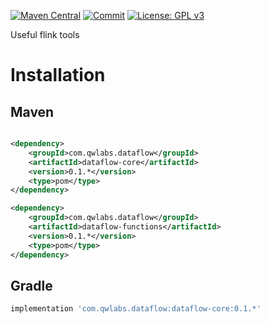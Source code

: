 [![Maven Central](https://img.shields.io/maven-central/v/com.qwlabs.dataflow/core.svg?label=Maven%20Central)](https://search.maven.org/search?q=g:%22com.qwlabs.dataflow%22)
[![Commit](https://github.com/qwlabs/dataflow/actions/workflows/commit.yml/badge.svg?branch=master)](https://github.com/qwlabs/dataflow/actions/workflows/commit.yml)
[![License: GPL v3](https://img.shields.io/badge/License-GPLv3-blue.svg)](https://www.gnu.org/licenses/gpl-3.0)

Useful flink tools

# Installation

## Maven

```xml

<dependency>
    <groupId>com.qwlabs.dataflow</groupId>
    <artifactId>dataflow-core</artifactId>
    <version>0.1.*</version>
    <type>pom</type>
</dependency>
```
```xml
<dependency>
    <groupId>com.qwlabs.dataflow</groupId>
    <artifactId>dataflow-functions</artifactId>
    <version>0.1.*</version>
    <type>pom</type>
</dependency>
```

## Gradle

```gradle
implementation 'com.qwlabs.dataflow:dataflow-core:0.1.*'
```
